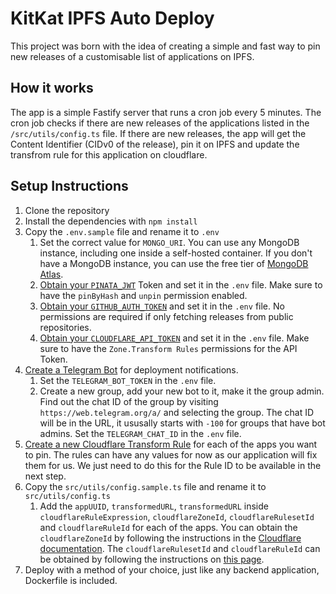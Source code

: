 # KitKat IPFS Auto Deploy
This project was born with the idea of creating a simple and fast way to pin new releases of a customisable list of applications on IPFS.

## How it works
The app is a simple Fastify server that runs a cron job every 5 minutes. The cron job checks if there are new releases of the applications listed in the `/src/utils/config.ts` file. If there are new releases, the app will get the Content Identifier (CIDv0 of the release), pin it on IPFS and update the transfrom rule for this application on cloudflare.

## Setup Instructions

1. Clone the repository
2. Install the dependencies with `npm install`
3. Copy the `.env.sample` file and rename it to `.env`
    1. Set the correct value for `MONGO_URI`. You can use any MongoDB instance, including one inside a self-hosted container. If you don't have a MongoDB instance, you can use the free tier of [MongoDB Atlas](https://www.mongodb.com/atlas/database).
    2. [Obtain your `PINATA_JWT`](https://app.pinata.cloud/developers/api-keys) Token and set it in the `.env` file. Make sure to have the `pinByHash` and `unpin` permission enabled.
    3. [Obtain your `GITHUB_AUTH_TOKEN`](https://github.com/settings/tokens?type=beta) and set it in the `.env` file. No permissions are required if only fetching releases from public repositories.
    4. [Obtain your `CLOUDFLARE_API_TOKEN`](https://dash.cloudflare.com/profile/api-tokens) and set it in the `.env` file. Make sure to have the `Zone.Transform Rules` permissions for the API Token.
4. [Create a Telegram Bot](https://core.telegram.org/bots/tutorial) for deployment notifications.
    1. Set the `TELEGRAM_BOT_TOKEN` in the `.env` file.
    2. Create a new group, add your new bot to it, make it the group admin. Find out the chat ID of the group by visiting `https://web.telegram.org/a/` and selecting the group. The chat ID will be in the URL, it ususally starts with `-100` for groups that have bot admins. Set the `TELEGRAM_CHAT_ID` in the `.env` file.
5. [Create a new Cloudflare Transform Rule](https://developers.cloudflare.com/rules/transform/url-rewrite/create-dashboard/) for each of the apps you want to pin. The rules can have any values for now as our application will fix them for us. We just need to do this for the Rule ID to be available in the next step.
6. Copy the `src/utils/config.sample.ts` file and rename it to `src/utils/config.ts`
    1. Add the `appUUID`, `transformedURL`, `transformedURL` inside `cloudflareRuleExpression`, `cloudflareZoneId`, `cloudflareRulesetId` and `cloudflareRuleId` for each of the apps. You can obtain the `cloudflareZoneId` by following the instructions in the [Cloudflare documentation](https://developers.cloudflare.com/fundamentals/setup/find-account-and-zone-ids/). The `cloudflareRulesetId` and `cloudflareRuleId` can be obtained by following the instructions on [this page](https://developers.cloudflare.com/ruleset-engine/rulesets-api/view/).
7. Deploy with a method of your choice, just like any backend application, Dockerfile is included.